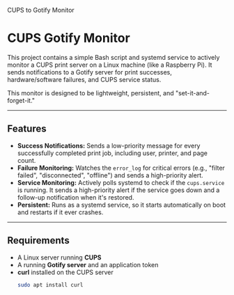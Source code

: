 CUPS to Gotify Monitor
# CUPS Gotify Monitor

This project contains a simple Bash script and systemd service to actively monitor a CUPS print server on a Linux machine (like a Raspberry Pi). It sends notifications to a Gotify server for print successes, hardware/software failures, and CUPS service status.

This monitor is designed to be lightweight, persistent, and "set-it-and-forget-it."

---

## Features

- **Success Notifications:** Sends a low-priority message for every successfully completed print job, including user, printer, and page count.
- **Failure Monitoring:** Watches the `error_log` for critical errors (e.g., "filter failed", "disconnected", "offline") and sends a high-priority alert.
- **Service Monitoring:** Actively polls systemd to check if the `cups.service` is running. It sends a high-priority alert if the service goes down and a follow-up notification when it's restored.
- **Persistent:** Runs as a systemd service, so it starts automatically on boot and restarts if it ever crashes.

---

## Requirements

- A Linux server running **CUPS**
- A running **Gotify server** and an application token
- **curl** installed on the CUPS server  
  ```bash
  sudo apt install curl

